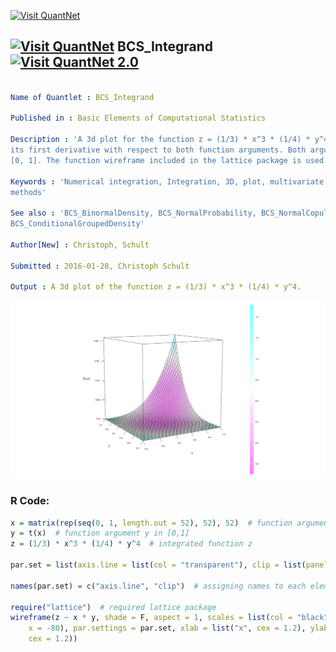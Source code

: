 
[<img src="https://github.com/QuantLet/Styleguide-and-FAQ/blob/master/pictures/banner.png" width="888" alt="Visit QuantNet">](http://quantlet.de/)

## [<img src="https://github.com/QuantLet/Styleguide-and-FAQ/blob/master/pictures/qloqo.png" alt="Visit QuantNet">](http://quantlet.de/) **BCS_Integrand** [<img src="https://github.com/QuantLet/Styleguide-and-FAQ/blob/master/pictures/QN2.png" width="60" alt="Visit QuantNet 2.0">](http://quantlet.de/)

```yaml

Name of Quantlet : BCS_Integrand

Published in : Basic Elements of Computational Statistics

Description : 'A 3d plot for the function z = (1/3) * x^3 * (1/4) * y^4, which is the integral of
its first derivative with respect to both function arguments. Both arguments are in the interval
[0, 1]. The function wireframe included in the lattice package is used.'

Keywords : 'Numerical integration, Integration, 3D, plot, multivariate, bivariate, BCS, numerical
methods'

See also : 'BCS_BinormalDensity, BCS_NormalProbability, BCS_NormalCopula,
BCS_ConditionalGroupedDensity'

Author[New] : Christoph, Schult

Submitted : 2016-01-28, Christoph Schult

Output : A 3d plot of the function z = (1/3) * x^3 * (1/4) * y^4.

```

![Picture1](BCS_Integrand.png)


### R Code:
```r
x = matrix(rep(seq(0, 1, length.out = 52), 52), 52)  # function argument x in [0,1]
y = t(x)  # function argument y in [0,1]
z = (1/3) * x^3 * (1/4) * y^4  # integrated function z

par.set = list(axis.line = list(col = "transparent"), clip = list(panel = "off"))  # for the wireframe plot

names(par.set) = c("axis.line", "clip")  # assigning names to each element of the list

require("lattice")  # required lattice package
wireframe(z ~ x * y, shade = F, aspect = 1, scales = list(col = "black", arrows = FALSE), drape = T, colorkey = T, screen = list(z = 30, 
    x = -80), par.settings = par.set, xlab = list("x", cex = 1.2), ylab = list("y", cex = 1.2), zlab = list("f(x,y)", 
    cex = 1.2))
```
